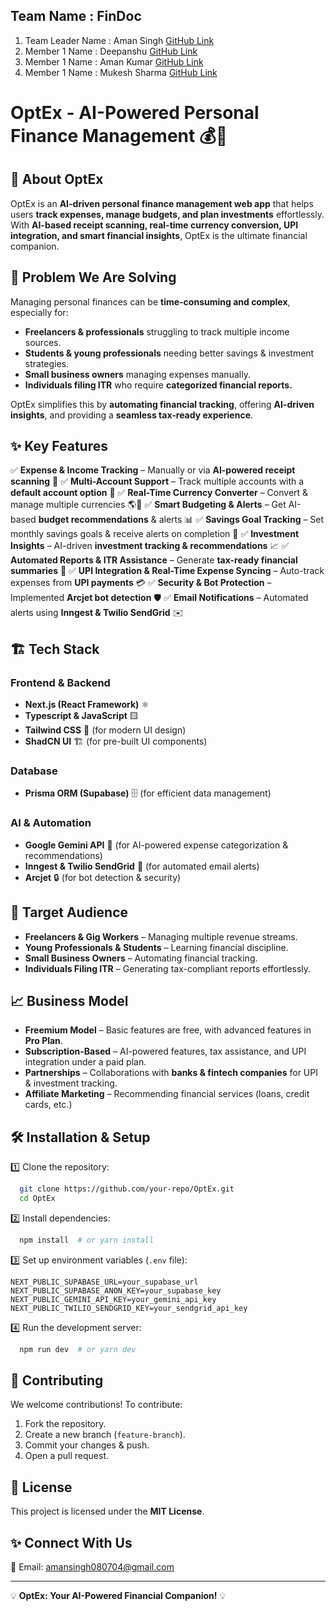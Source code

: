  ## Team Name : FinDoc

1) Team Leader Name : Aman Singh   [GitHub Link](https://github.com/Amansingh0807)
2) Member 1 Name : Deepanshu   [GitHub Link](https://github.com/Deepanshugrewal123)
3) Member 1 Name : Aman Kumar   [GitHub Link](https://github.com/Robosharma)
4) Member 1 Name : Mukesh Sharma  [GitHub Link](https://github.com/MukeshSharma-01)
 
# OptEx - AI-Powered Personal Finance Management 💰🚀

## 📌 About OptEx
OptEx is an **AI-driven personal finance management web app** that helps users **track expenses, manage budgets, and plan investments** effortlessly. With **AI-based receipt scanning, real-time currency conversion, UPI integration, and smart financial insights**, OptEx is the ultimate financial companion.

## 🚀 Problem We Are Solving
Managing personal finances can be **time-consuming and complex**, especially for:
- **Freelancers & professionals** struggling to track multiple income sources.
- **Students & young professionals** needing better savings & investment strategies.
- **Small business owners** managing expenses manually.
- **Individuals filing ITR** who require **categorized financial reports.**

OptEx simplifies this by **automating financial tracking**, offering **AI-driven insights**, and providing a **seamless tax-ready experience**.

## ✨ Key Features
✅ **Expense & Income Tracking** – Manually or via **AI-powered receipt scanning** 📄
✅ **Multi-Account Support** – Track multiple accounts with a **default account option** 🔄
✅ **Real-Time Currency Converter** – Convert & manage multiple currencies 🌎💱
✅ **Smart Budgeting & Alerts** – Get AI-based **budget recommendations** & alerts 📊
✅ **Savings Goal Tracking** – Set monthly savings goals & receive alerts on completion 🎯
✅ **Investment Insights** – AI-driven **investment tracking & recommendations** 📈
✅ **Automated Reports & ITR Assistance** – Generate **tax-ready financial summaries** 📝
✅ **UPI Integration & Real-Time Expense Syncing** – Auto-track expenses from **UPI payments** 💳
✅ **Security & Bot Protection** – Implemented **Arcjet bot detection** 🛡️
✅ **Email Notifications** – Automated alerts using **Inngest & Twilio SendGrid** ✉️

## 🏗️ Tech Stack
### **Frontend & Backend**
- **Next.js (React Framework)** ⚛️
- **Typescript & JavaScript** 🟨
- **Tailwind CSS** 🎨 (for modern UI design)
- **ShadCN UI** 🏗️ (for pre-built UI components)

### **Database**
- **Prisma ORM (Supabase)** 🗄️ (for efficient data management)

### **AI & Automation**
- **Google Gemini API** 🤖 (for AI-powered expense categorization & recommendations)
- **Inngest & Twilio SendGrid** 📩 (for automated email alerts)
- **Arcjet** 🔒 (for bot detection & security)

## 🎯 Target Audience
- **Freelancers & Gig Workers** – Managing multiple revenue streams.
- **Young Professionals & Students** – Learning financial discipline.
- **Small Business Owners** – Automating financial tracking.
- **Individuals Filing ITR** – Generating tax-compliant reports effortlessly.

## 📈 Business Model
- **Freemium Model** – Basic features are free, with advanced features in **Pro Plan**.
- **Subscription-Based** – AI-powered features, tax assistance, and UPI integration under a paid plan.
- **Partnerships** – Collaborations with **banks & fintech companies** for UPI & investment tracking.
- **Affiliate Marketing** – Recommending financial services (loans, credit cards, etc.)

## 🛠️ Installation & Setup
1️⃣ Clone the repository:
```bash
  git clone https://github.com/your-repo/OptEx.git
  cd OptEx
```
2️⃣ Install dependencies:
```bash
  npm install  # or yarn install
```
3️⃣ Set up environment variables (`.env` file):
```env
NEXT_PUBLIC_SUPABASE_URL=your_supabase_url
NEXT_PUBLIC_SUPABASE_ANON_KEY=your_supabase_key
NEXT_PUBLIC_GEMINI_API_KEY=your_gemini_api_key
NEXT_PUBLIC_TWILIO_SENDGRID_KEY=your_sendgrid_api_key
```
4️⃣ Run the development server:
```bash
  npm run dev  # or yarn dev
```

## 🤝 Contributing
We welcome contributions! To contribute:
1. Fork the repository.
2. Create a new branch (`feature-branch`).
3. Commit your changes & push.
4. Open a pull request.

## 📜 License
This project is licensed under the **MIT License**.

## ✨ Connect With Us
📧 Email: amansingh080704@gmail.com  


---
💡 **OptEx: Your AI-Powered Financial Companion!** 💡
